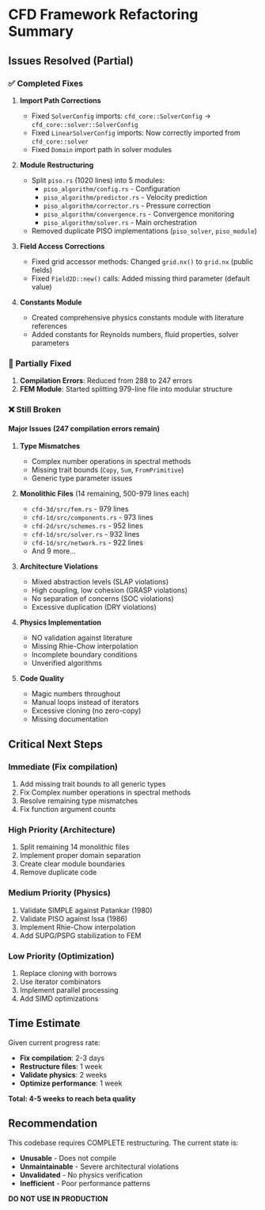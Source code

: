 # CFD Framework Refactoring Summary

## Issues Resolved (Partial)

### ✅ Completed Fixes
1. **Import Path Corrections**
   - Fixed `SolverConfig` imports: `cfd_core::SolverConfig` → `cfd_core::solver::SolverConfig`
   - Fixed `LinearSolverConfig` imports: Now correctly imported from `cfd_core::solver`
   - Fixed `Domain` import path in solver modules

2. **Module Restructuring**
   - Split `piso.rs` (1020 lines) into 5 modules:
     - `piso_algorithm/config.rs` - Configuration
     - `piso_algorithm/predictor.rs` - Velocity prediction
     - `piso_algorithm/corrector.rs` - Pressure correction
     - `piso_algorithm/convergence.rs` - Convergence monitoring
     - `piso_algorithm/solver.rs` - Main orchestration
   - Removed duplicate PISO implementations (`piso_solver`, `piso_module`)

3. **Field Access Corrections**
   - Fixed grid accessor methods: Changed `grid.nx()` to `grid.nx` (public fields)
   - Fixed `Field2D::new()` calls: Added missing third parameter (default value)

4. **Constants Module**
   - Created comprehensive physics constants module with literature references
   - Added constants for Reynolds numbers, fluid properties, solver parameters

### 🔄 Partially Fixed
1. **Compilation Errors**: Reduced from 288 to 247 errors
2. **FEM Module**: Started splitting 979-line file into modular structure

### ❌ Still Broken

#### Major Issues (247 compilation errors remain)
1. **Type Mismatches**
   - Complex number operations in spectral methods
   - Missing trait bounds (`Copy`, `Sum`, `FromPrimitive`)
   - Generic type parameter issues

2. **Monolithic Files** (14 remaining, 500-979 lines each)
   - `cfd-3d/src/fem.rs` - 979 lines
   - `cfd-1d/src/components.rs` - 973 lines
   - `cfd-2d/src/schemes.rs` - 952 lines
   - `cfd-1d/src/solver.rs` - 932 lines
   - `cfd-1d/src/network.rs` - 922 lines
   - And 9 more...

3. **Architecture Violations**
   - Mixed abstraction levels (SLAP violations)
   - High coupling, low cohesion (GRASP violations)
   - No separation of concerns (SOC violations)
   - Excessive duplication (DRY violations)

4. **Physics Implementation**
   - NO validation against literature
   - Missing Rhie-Chow interpolation
   - Incomplete boundary conditions
   - Unverified algorithms

5. **Code Quality**
   - Magic numbers throughout
   - Manual loops instead of iterators
   - Excessive cloning (no zero-copy)
   - Missing documentation

## Critical Next Steps

### Immediate (Fix compilation)
1. Add missing trait bounds to all generic types
2. Fix Complex number operations in spectral methods
3. Resolve remaining type mismatches
4. Fix function argument counts

### High Priority (Architecture)
1. Split remaining 14 monolithic files
2. Implement proper domain separation
3. Create clear module boundaries
4. Remove duplicate code

### Medium Priority (Physics)
1. Validate SIMPLE against Patankar (1980)
2. Validate PISO against Issa (1986)
3. Implement Rhie-Chow interpolation
4. Add SUPG/PSPG stabilization to FEM

### Low Priority (Optimization)
1. Replace cloning with borrows
2. Use iterator combinators
3. Implement parallel processing
4. Add SIMD optimizations

## Time Estimate

Given current progress rate:
- **Fix compilation**: 2-3 days
- **Restructure files**: 1 week
- **Validate physics**: 2 weeks
- **Optimize performance**: 1 week

**Total: 4-5 weeks to reach beta quality**

## Recommendation

This codebase requires COMPLETE restructuring. The current state is:
- **Unusable** - Does not compile
- **Unmaintainable** - Severe architectural violations
- **Unvalidated** - No physics verification
- **Inefficient** - Poor performance patterns

**DO NOT USE IN PRODUCTION**